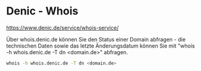 # Denic - Whois

<https://www.denic.de/service/whois-service/>

Über whois.denic.de können Sie den Status einer Domain abfragen - die technischen Daten sowie das letzte Änderungsdatum können Sie mit "whois -h whois.denic.de -T dn <domain.de>" abfragen.

```sh
whois -h whois.denic.de -T dn <domain.de>
```
